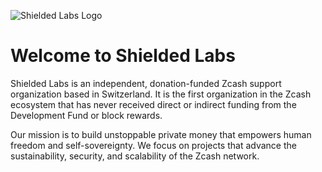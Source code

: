 ![Shielded Labs Logo](https://shieldedlabs.net/wp-content/uploads/2024/11/favicon_72_2.png)

# Welcome to Shielded Labs

Shielded Labs is an independent, donation-funded Zcash support organization based in Switzerland.
It is the first organization in the Zcash ecosystem that has never received direct or indirect
funding from the Development Fund or block rewards.

Our mission is to build unstoppable private money that empowers human freedom and self-sovereignty.
We focus on projects that advance the sustainability, security, and scalability of the Zcash network.
